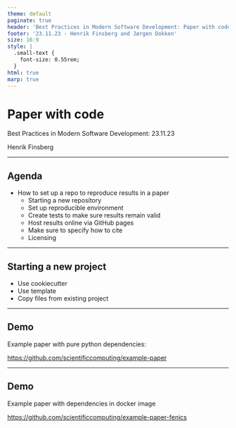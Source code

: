 ```yaml
---
theme: default
paginate: true
header: 'Best Practices in Modern Software Development: Paper with code'
footer: '23.11.23 - Henrik Finsberg and Jørgen Dokken'
size: 16:9
style: |
  .small-text {
    font-size: 0.55rem;
  }
html: true
marp: true
---
```



# Paper with code
Best Practices in Modern Software Development: 23.11.23

Henrik Finsberg


---

## Agenda

- How to set up a repo to reproduce results in a paper
    - Starting a new repository
    - Set up reproducible environment
    - Create tests to make sure results remain valid
    - Host results online via GitHub pages
    - Make sure to specify how to cite
    - Licensing

---

## Starting a new project

- Use cookiecutter
- Use template
- Copy files from existing project

---

## Demo

Example paper with pure python dependencies:

https://github.com/scientificcomputing/example-paper


---

## Demo

Example paper with dependencies in docker image

https://github.com/scientificcomputing/example-paper-fenics
